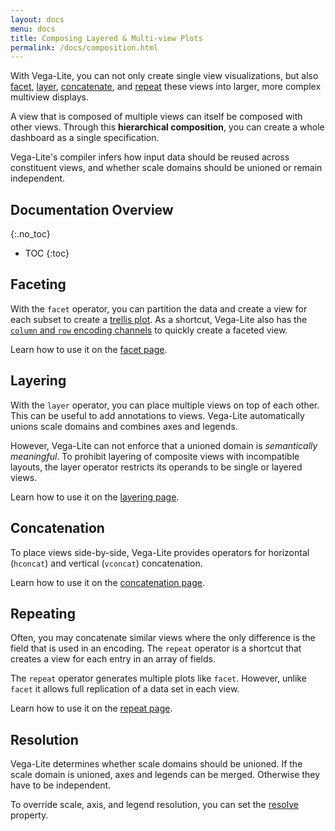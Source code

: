 ```yaml
---
layout: docs
menu: docs
title: Composing Layered & Multi-view Plots
permalink: /docs/composition.html
---
```


With Vega-Lite, you can not only create single view visualizations, but also [facet](facet.html), [layer](layer.html), [concatenate](concat.html), and [repeat](repeat.html) these views into larger, more complex multiview displays.

A view that is composed of multiple views can itself be composed with other views. Through this **hierarchical composition**, you can create a whole dashboard as a single specification.

Vega-Lite's compiler infers how input data should be reused across constituent views, and whether scale domains should be unioned or remain independent.

## Documentation Overview
{:.no_toc}

* TOC
{:toc}

## Faceting

With the `facet` operator, you can partition the data and create a view for each subset to create a [trellis plot](https://en.wikipedia.org/wiki/Small_multiple). As a shortcut, Vega-Lite also has the [`column` and `row` encoding channels](encoding.html#facet) to quickly create a faceted view.

Learn how to use it on the [facet page](facet.html).

## Layering

With the `layer` operator, you can place multiple views on top of each other. This can be useful to add annotations to views. Vega-Lite automatically unions scale domains and combines axes and legends.

However, Vega-Lite can not enforce that a unioned domain is *semantically meaningful*. To prohibit layering of composite views with incompatible layouts, the layer operator restricts its operands to be single or layered views.

Learn how to use it on the [layering page](layer.html).

## Concatenation

To place views side-by-side, Vega-Lite provides operators for horizontal (`hconcat`) and vertical (`vconcat`) concatenation.

Learn how to use it on the [concatenation page](concat.html).

## Repeating

Often, you may concatenate similar views where the only difference is the field that is used in an encoding. The `repeat` operator is a shortcut that creates a view for each entry in an array of fields.

The `repeat` operator generates multiple plots like `facet`. However, unlike `facet` it allows full replication of a data set in each view.

Learn how to use it on the [repeat page](repeat.html).

## Resolution

Vega-Lite determines whether scale domains should be unioned. If the scale domain is unioned, axes and legends can be merged. Otherwise they have to be independent.

To override scale, axis, and legend resolution, you can set the [resolve](resolve.html) property.
